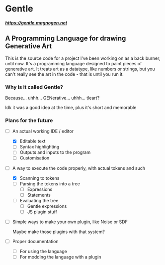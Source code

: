 # Gentle
##### https://gentle.magnogen.net 
## A Programming Language for drawing Generative Art

This is the source code for a project I've been working on as a back burner, until now.
It's a programming language designed to paint pieces of generative art.
It treats art as a datatype, like numbers or strings, but you can't really see the art in the code - that is until you run it.

### Why is it called Gentle?

Because... uhhh... GENerative... uhhh... tleart?

Idk it was a good idea at the time, plus it's short and memorable

### Plans for the future
- [ ] An actual working IDE / editor
  - [x] Editable text
  - [ ] Syntax highlighting
  - [ ] Outputs and inputs to the program
  - [ ] Customisation
- [ ] A way to execute the code properly, with actual tokens and such
  - [x] Scanning to tokens
  - [ ] Parsing the tokens into a tree
    - [ ] Expressions
    - [ ] Statements
  - [ ] Evaluating the tree
    - [ ] Gentle expressions
    - [ ] JS plugin stuff
- [ ] Simple ways to make your own plugin, like Noise or SDF
  
  Maybe make those plugins with that system?
- [ ] Proper documentation
  - [ ] For using the language
  - [ ] For modding the language with a plugin
